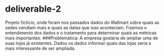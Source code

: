 # deliverable-2
Projeto fictício, onde foram nos passados dados do Wallmart sobre quais as sedes vendiam mais e quais as datas que isso aconteciam.
Fizemos o entendimento dos dados e o tratamento para determinar quais as métricas mais importantes. 
###Problematica: 
A empresa gostaria de ampliar uma de suas lojas já existentes. Dados os dados informar quais das lojas seria a mais interessante de ser ampliada. 
